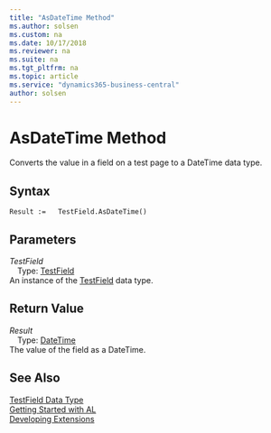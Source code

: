 ```yaml
---
title: "AsDateTime Method"
ms.author: solsen
ms.custom: na
ms.date: 10/17/2018
ms.reviewer: na
ms.suite: na
ms.tgt_pltfrm: na
ms.topic: article
ms.service: "dynamics365-business-central"
author: solsen
---
```

[//]: # (START>DO_NOT_EDIT)
[//]: # (IMPORTANT:Do not edit any of the content between here and the END>DO_NOT_EDIT.)
[//]: # (Any modifications should be made in the .xml files in the ModernDev repo.)
# AsDateTime Method
Converts the value in a field on a test page to a DateTime data type.

## Syntax
```
Result :=   TestField.AsDateTime()
```

## Parameters
*TestField*  
&emsp;Type: [TestField](testfield-data-type.md)  
An instance of the [TestField](testfield-data-type.md) data type.  

## Return Value
*Result*  
&emsp;Type: [DateTime](../datetime/datetime-data-type.md)  
The value of the field as a DateTime.  


[//]: # (IMPORTANT: END>DO_NOT_EDIT)
## See Also
[TestField Data Type](testfield-data-type.md)  
[Getting Started with AL](../devenv-get-started.md)  
[Developing Extensions](../devenv-dev-overview.md)